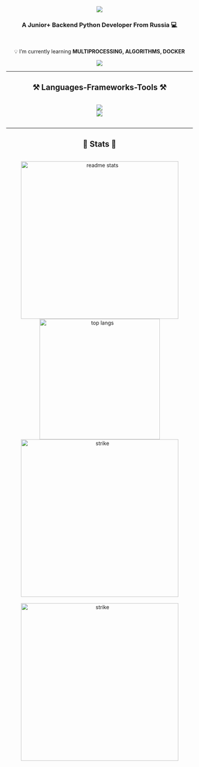 <h1 align="center">
    <img src="https://readme-typing-svg.herokuapp.com/?font=Righteous&size=35&center=true&vCenter=true&width=400&height=70&duration=4000&lines=Welcome!+🔥;+I'm+Stanislav+Popov!;" />
</h1>

<h3 align="center">A Junior+ Backend Python Developer From Russia 💻</h3>

<br/>

<div align="center">
 
 💡 I’m currently learning **MULTIPROCESSING, ALGORITHMS, DOCKER**

 </div>
 
<div align="center"> 
  <a href="mailto:busipac@gmail.com">
    <img src="https://img.shields.io/badge/Gmail-333333?style=for-the-badge&logo=gmail&logoColor=red" />
  </a>

  <!-- <a href="https://linkedin.com/in/pedro-sales-muniz" target="_blank">
    <img src="https://img.shields.io/badge/LinkedIn-0077B5?style=for-the-badge&logo=linkedin&logoColor=white" target="_blank" />
  </a>
  <a href="https://salesp07.github.io" target="_blank">
     <img src="https://img.shields.io/badge/Portfolio-FF5722?style=for-the-badge&logo=todoist&logoColor=white" target="_blank" /> sqlite, safari, google-chrome are other good icon options -->
  </a>
</div>

 <hr/>
 
<h2 align="center">⚒️ Languages-Frameworks-Tools ⚒️</h2>
<br/>
<div align="center">
    <img src="https://skillicons.dev/icons?i=python,django,postgresql,fastapi" /><br>
    <img src="https://skillicons.dev/icons?i=bootstrap,html,css,vscode,redis,postman,github,git" />
    
</div>

<br/>

<hr/>

<h2 align="center">💎 Stats 💎</h2>
<br>
<div align=center>
  <img width="425" src="https://github-readme-stats.vercel.app/api?username=stas9878&count_private=true&show_icons=true&theme=buefy&rank_icon=github&border_radius=10" alt="readme stats"/>

  <img width="325" align="center" src="https://github-readme-stats.vercel.app/api/top-langs/?username=stas9878&langs_count=8&layout=donut&theme=buefy&border_radius=10&size_weight=0.5&count_weight=0.5&exclude_repo=github-readme-stats" alt="top langs" />
  <br>
  <img width="425" align="center" src="https://streak-stats.demolab.com?user=stas9878&theme=buefy&border_radius=10)](https://git.io/streak-stats" alt="strike"/>
</div>
<br/>

</hr>
<div align=center>
  <img width="425" align="center" src="https://leetcard.jacoblin.cool/stas9878?theme=unicorn" alt="strike"/>
</div>


